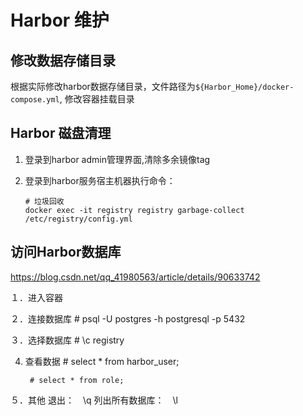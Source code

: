 # Harbor 维护

## 修改数据存储目录

根据实际修改harbor数据存储目录，文件路径为`${Harbor_Home}/docker-compose.yml`, 修改容器挂载目录

## Harbor 磁盘清理

1. 登录到harbor admin管理界面,清除多余镜像tag

2. 登录到harbor服务宿主机器执行命令：

    ```text
    # 垃圾回收
    docker exec -it registry registry garbage-collect  /etc/registry/config.yml
    ```

## 访问Harbor数据库

https://blog.csdn.net/qq_41980563/article/details/90633742

１．进入容器

２．连接数据库
        # psql -U postgres -h postgresql -p 5432

３．选择数据库
        # \c registry

4. 查看数据
        # select * from harbor_user;

        # select * from role;

５．其他
        退出：　\q
        列出所有数据库：　\l